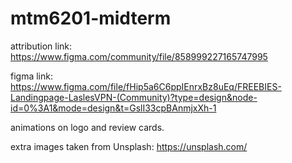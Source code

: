 # mtm6201-midterm

attribution link:
https://www.figma.com/community/file/858999227165747995 

figma link:
https://www.figma.com/file/fHip5a6C6ppIEnrxBz8uEq/FREEBIES-Landingpage-LaslesVPN-(Community)?type=design&node-id=0%3A1&mode=design&t=GslI33cpBAnmjxXh-1 

animations on logo and review cards.

extra images taken from Unsplash:
https://unsplash.com/ 